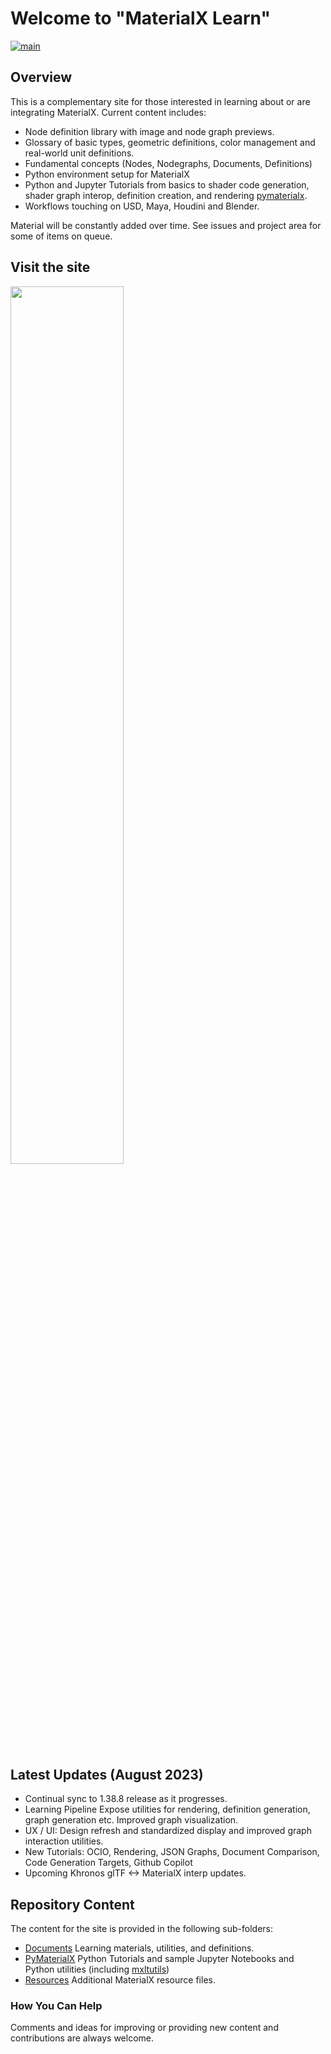 # Welcome to "MaterialX Learn"
[![main](https://github.com/kwokcb/MaterialX_Plus/actions/workflows/main.yml/badge.svg)](https://github.com/kwokcb/MaterialX_Plus/actions/workflows/main.yml)

## Overview

This is a complementary site for those interested in learning about or are integrating MaterialX. Current content includes:
* Node definition library with image and node graph previews. 
* Glossary of basic types, geometric definitions, color management and real-world unit definitions. 
* Fundamental concepts (Nodes, Nodegraphs, Documents, Definitions) 
* Python environment setup for MaterialX
* Python and Jupyter Tutorials from basics to shader code generation, shader graph interop, definition creation, and rendering [pymaterialx](pymaterialx).
* Workflows touching on USD, Maya, Houdini and Blender.

Material will be constantly added over time. 
See issues and project area for some of items on queue.

## Visit the site 
<a href="https://kwokcb.github.io/MaterialX_Learn/">
<img src="https://github.com/kwokcb/MaterialX_Learn/assets/49369885/b54c037e-2967-4f4c-ba32-33e4efc2e5a6" width="60%">
</a>

## Latest Updates (August 2023)
* Continual sync to 1.38.8 release as it progresses.
* Learning Pipeline Expose utilities for rendering, definition generation, graph generation etc. Improved graph visualization.
* UX / UI: Design refresh and standardized display and improved graph interaction utilities.
* New Tutorials: OCIO, Rendering, JSON Graphs, Document Comparison, Code Generation Targets, Github Copilot
* Upcoming Khronos glTF <-> MaterialX interp updates.

## Repository Content
The content for the site is provided in the following sub-folders:

* [Documents](documents) Learning materials, utilities, and definitions.
* [PyMaterialX](pymaterialx) Python Tutorials and sample Jupyter Notebooks and Python utilities (including [mxltutils](pymaterialx/mtlxutils))
* [Resources](resources) Additional MaterialX resource files.

### How You Can Help

Comments and ideas for improving or providing new content and contributions are always welcome.

